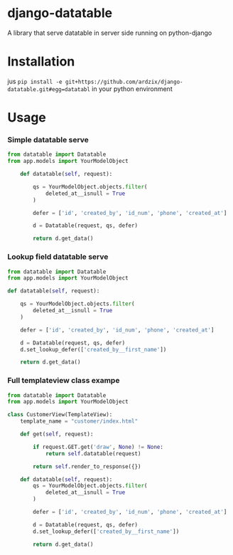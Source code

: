 # django-datatable
A library that serve datatable in server side running on python-django

# Installation
jus `pip install -e git+https://github.com/ardzix/django-datatable.git#egg=datatabl` in your python environment

# Usage
### Simple datatable serve

```python
from datatable import Datatable
from app.models import YourModelObject

    def datatable(self, request):

        qs = YourModelObject.objects.filter(
            deleted_at__isnull = True
        )

        defer = ['id', 'created_by', 'id_num', 'phone', 'created_at']

        d = Datatable(request, qs, defer)

        return d.get_data()
```

### Lookup field datatable serve

```python
from datatable import Datatable
from app.models import YourModelObject

def datatable(self, request):

    qs = YourModelObject.objects.filter(
        deleted_at__isnull = True
    )

    defer = ['id', 'created_by', 'id_num', 'phone', 'created_at']

    d = Datatable(request, qs, defer)
    d.set_lookup_defer(['created_by__first_name'])

    return d.get_data()
```

### Full templateview class exampe

```python
from datatable import Datatable
from app.models import YourModelObject

class CustomerView(TemplateView):
    template_name = "customer/index.html"

    def get(self, request):

        if request.GET.get('draw', None) != None:
            return self.datatable(request)

        return self.render_to_response({})

    def datatable(self, request):
        qs = YourModelObject.objects.filter(
            deleted_at__isnull = True
        )

        defer = ['id', 'created_by', 'id_num', 'phone', 'created_at']

        d = Datatable(request, qs, defer)
        d.set_lookup_defer(['created_by__first_name'])

        return d.get_data()
```
